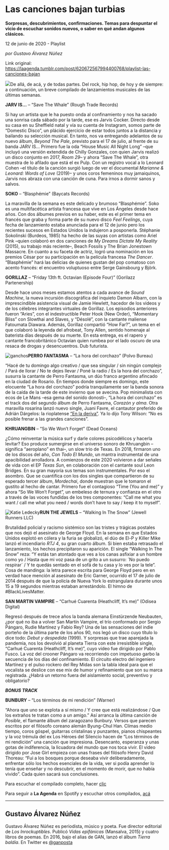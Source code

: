 # Las canciones bajan turbias

**Sorpresas, descubrimientos, confirmaciones. Temas para despuntar el vicio de escuchar sonidos nuevos, o saber en qué andan algunos clásicos.**

12 de junio de 2020 - Playlist

_por Gustavo Álvarez Núñez_

Link original: https://laagenda.tumblr.com/post/620672567994400768/playlist-las-canciones-bajan

![](https://64.media.tumblr.com/be8b1ec798e7d719f4069faf69248d81/ba5515eb598aac92-52/s500x750/4aa582be25815534eaa8f610c728a527c089ace9.jpg)De allá, de acá, y de todas partes. Del rock, hip hop, de hoy y de siempre: a continuación, un breve compilado de lanzamientos musicales de las últimas semanas. 


  
  
**JARV IS…** – “Save The Whale” (Rough Trade Records)  

Si hay un artista que le ha puesto onda al confinamiento y nos ha sacado una sonrisa cada sábado por la tarde, ese es Jarvis Cocker. Directo desde su casa en su Sheffield natal y vía su cuenta de Instagram, somos parte de “Domestic Disco”, un plácido ejercicio de estar todos juntos a la distancia y bailando su selección musical. En tanto, nos va entregando adelantos de su nuevo álbum, *Beyond The Pale*, previsto para el 17 de julio, al frente de su banda JARV IS… Primero fue la oda “House Music All Night Long” –que incluyó una versión extendida de Chilly Gonzales, con quien Jarvis realizó un disco conjunto en 2017, *Room 29*– y ahora “Save The Whale”, otra muestra de lo afilado que está el ex Pulp. Con un registro vocal a lo Leonard Cohen –el título de la canción surgió luego de ver el documental *Marianne & Leonard: Words of Love* (2019)– y unos coros femeninos muy jamaiquinos, Jarvis nos abraza con una canción de cuna. Para irnos a dormir sanos y salvos.

**SOKO** – “Blasphémie” (Baycats Records)  

La maravilla de la semana es este delicado y brumoso “Blasphémie”. Soko es una multifacética artista francesa que vive en Los Ángeles desde hace años. Con dos álbumes previos en su haber, este es el primer tema en francés que graba y forma parte de su nuevo disco *Feel Feelings*, cuya fecha de lanzamiento estaba anunciada para el 12 de junio pero los recientes sucesos en Estados Unidos la indujeron a posponerla. Stéphanie Sokolinski (Burdeos, 1985) ha hecho de las suyas con artistas como Ariel Pink –quien colaboró en dos canciones de *My Dreams Dictate My Reality* (2015), su trabajo más reciente–, Beach Fossils y The Brian Jonestown Massacre. En cuanto a su faceta de actriz, logró una nominación en los premios César por su participación en la película francesa *The Dancer*. “Blasphémie” hará las delicias de quienes gustan del pop comatoso con acento francés: el encuentro voluptuoso entre Serge Gainsbourg y Björk. 

**GORILLAZ** – “Friday 13th ft. Octavian (Episode Four)” (Gorilazz Partenership)  

Desde hace unos meses estamos atentos a cada avance de *Sound Machine*, la nueva incursión discográfica del inquieto Damon Albarn, con la imprescindible asistencia visual de Jamie Hewlett, hacedor de los videos y de los célebres integrantes virtuales de Gorillaz. Los episodios anteriores fueron “Aries”, con el indestructible Peter Hook (New Order), “Momentary Bliss” con Slowthai and Slaves, y “Désolé”, con la cantante maliense Fatoumata Diawara. Además, Gorillaz compartió “How Far?”, un tema en el que colaboró la leyenda del afrobeat, Tony Allen, sentido homenaje al baterista días después de su muerte. En esta entrega, es el rapero y cantante francobritánico Octavian quien rumbea por el lado oscuro de una resaca de drogas y desencuentros. Dub futurista.

![ganchos](https://64.media.tumblr.com/1401ca2f8d4d2ea2782261833e26bd03/ba5515eb598aac92-bb/s500x750/103288eb1a835449ebeca4765b5f54b09d0492a2.jpg)**PERRO FANTASMA** – “La hora del corchazo” (Polvo Bureau)  

“Hacé de tu domingo algo creativo / que sea singular / sin ningún complejo / Pará de llorar / No te dejes llevar / Poné la radio / Es la hora del corchazo”, susurra la cantante de Perro Fantasma, un dúo franco argentino afincado en la ciudad de Rosario. En tiempos donde siempre es domingo, este elocuente “La hora del corchazo” podría tranquilamente ser la banda sonora de la caída de la tarde de este invierno que se avecina. Pop minimalista con ecos de Le Mans –esa gema del sonido donosti–, “La hora del corchazo” es el track dos del segundo álbum de Perro Fantasma, *Corazón y alma*. Otra maravilla rosarina lanzó nuevo single, Juani Favre, el cantautor preferido de Adrián Dárgelos: la rioplatense [“En la deriva”](https://www.youtube.com/watch?v=yIAh5tETh1c). Ya lo dijo Tony Wilson: “No es posible frenar a las grandes canciones”.

**KHRUANGBIN** – “So We Won’t Forget” (Dead Oceans)  

¿Cómo reinventar la música surf y darle colores psicodélicos y hacerla levitar? Eso produce sumergirse en el universo sonoro de Khruangbin –significa “aeroplano” en thai–, un slow trio de Texas. En 2018, firmaron uno de los discos del año, *Con Todo El Mundo*, un mantra instrumental de una apacibilidad arrolladora. A comienzos de este 2020 volvieron a dar señales de vida con el EP *Texas Sun*, en colaboración con el cantante soul Leon Bridges. En su gran mayoría sus temas son instrumentales. Por eso el asombro. Que se cuantifica con los dos singles que compartieron de su esperado tercer álbum, *Mordechai*, donde muestran que le tomaron el gustito al hecho de cantar. Primero fue el contagioso “Time (You and me)” y ahora “So We Won’t Forget”, un embeleso de ternura y confianza en el otro a través de las voces fundidas de los tres componentes: “Call me what you want / call me what you need / words don’t have to say / keep it to myself”.

![Katie Ledecky](https://64.media.tumblr.com/3d3ce987637d7962fb511f9bec480e8f/ba5515eb598aac92-fb/s400x600/5d916ac2ec731cf7c883ecb2dd6ef05a425d1cbd.jpg)**RUN THE JEWELS** – “Walking In The Snow” (Jewell Runners LLC)  

Brutalidad policial y racismo sistémico son las tristes y trágicas postales que nos dejó el asesinato de George Floyd. En la semana en que Estados Unidos explotó en cólera y la furia se globalizó, el dúo de El-P y Killer Mike lanzó el incendiario *RTJ 4*, su gran cuarto álbum. Si bien estaba retrasado el lanzamiento, los hechos precipitaron su aparición. El single “Walking In The Snow” reza: “Y estás tan atontado que ves a los canas asfixiar a un hombre como yo / Hasta que mi voz pasa de un grito a un susurro: ´No puedo respirar´ / Y te quedás sentado en el sofá de tu casa y lo ves por la tele”. Cosa de mandinga: la letra parece escrita para George Floyd pero en en verdad hace mención al asesinato de Eric Garner, ocurrido el 17 de julio de 2014 después de que la policía de Nueva York lo estrangulara durante unos 15 a 19 segundos mientras estaban arrestándolo. El himno de #BlackLivesMatter.

**SAN MARTIN VAMPIRE** – “Carhué Cuarenta (Heathcliff, It’s me)” (Odisea Digital)  

Regresó después de trece años la banda alemana Einstürzende Neubauten, ¿por qué no iba a volver San Martín Vampire, el trío conformado por Sergio Pángaro, Rudie Martínez y Fabio Rey? Una de las sensaciones del indie porteño de la última parte de los años 90, nos legó un disco cuyo título lo dice todo: *Debut y despedida* (1999). Y sorpresas que trae aparejada la pandemia, nos los devolvió al planeta Tierra con este irresistible single, “Carhué Cuarenta (Heathcliff, It’s me)”, cuyo video fue dirigido por Pablo Fusco. La voz del crooner Pángaro va recorriendo con impetuoso garbo la secuencia de los días del confinamiento. El circuito electro del ingeniero Martínez y el pulso rockero del Rey Midas son la tabla ideal para que el vocalista se deslice con ese mix de humor y refinamiento que son su marca registrada. ¿Habrá un retorno fuera del aislamiento social, preventivo y obligatorio?

***BONUS TRACK***

**BUNBURY** – “Los términos de mi rendición” (Warner)  

“Ahora que uno se explota a sí mismo / Y cree que está realizándose / Que los extraños te tratan como a un amigo.” Así arranca la última canción de *Posible*, el flamante álbum del zaragozano Bunbury. Versos que parecen escritos por el filósofo coreano alemán Byung-Chul Han. Climas medio tiempo, coros góspel, guitarras cristalinas y punzantes, pianos chispeantes y la voz trémula del ex Los Héroes del Silencio hacen de “Los términos de mi rendición” una canción que impresiona. Desencanto, esperanza y unas gotas de indiferencia, la licuadora del mundo que nos toca vivir. El video dirigido por Jose Girl empieza con unas frases del filósofo Henry David Thoreau: “Fui a los bosques porque deseaba vivir deliberadamente, enfrentar sólo los hechos esenciales de la vida, ver si podía aprender lo tenía que enseñar y no descubrir, en el momento de morir, que no había vivido”. Cada quien sacará sus conclusiones.



Para escuchar el compilado completo, hacer [clic](https://t.umblr.com/redirect?z=https%3A%2F%2Fopen.spotify.com%2Fplaylist%2F4HcKBUOeOg1CKDOd9vC55O%3Fsi%3Db7ZQVvlnRMC82WKm-ZVYwA&t=YTM4YTFmNWM1MDFjYTFiZDYxOGFjM2I2ZGQ1NjAzOGM4M2Q4ZDY2ZixvdFpZZVVmRw%3D%3D&b=t%3AXDz46txpppLgDp7rJlWQpw&p=https%3A%2F%2Flaagenda.tumblr.com%2Fpost%2F620672567994400768%2Fplaylist-las-canciones-bajan&m=1&ts=1705436745)

Para seguir a **La Agenda** en Spotify y escuchar otros compilados, [acá](https://t.umblr.com/redirect?z=https%3A%2F%2Fopen.spotify.com%2Fuser%2Fsw7jovcft51wn1tjheb4njibk&t=N2QxMGMwMjczODQ0ODI1ZGJhMGQyMDcyZjlmN2NjNWNhNjhhOTMyMSxvdFpZZVVmRw%3D%3D&b=t%3AXDz46txpppLgDp7rJlWQpw&p=https%3A%2F%2Flaagenda.tumblr.com%2Fpost%2F620672567994400768%2Fplaylist-las-canciones-bajan&m=1&ts=1705436745)

  




---

 Gustavo Álvarez Núñez
----------------------

 Gustavo Álvarez Núñez es periodista, músico y poeta. Fue director editorial de *Los Inrockuptibles*. Publicó *Vidas epifánicas* (Mansalva, 2015) y cuatro libros de poemas. En 2016, bajo el alias de GAN, lanzó el álbum *Tierra baldía*. En Twitter es [@ganposta](https://twitter.com/ganposta?lang=es) 

